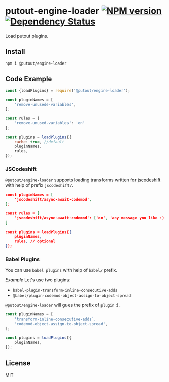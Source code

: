 # putout-engine-loader [![NPM version][NPMIMGURL]][NPMURL] [![Dependency Status][DependencyStatusIMGURL]][DependencyStatusURL]

[NPMIMGURL]:                https://img.shields.io/npm/v/@putout/engine-loader.svg?style=flat&longCache=true
[NPMURL]:                   https://npmjs.org/package/@putout/engine-loader"npm"

[DependencyStatusURL]:      https://david-dm.org/coderaiser/putout?path=packages/engine-loader
[DependencyStatusIMGURL]:   https://david-dm.org/coderaiser/putout.svg?path=packages/engine-loader

Load putout plugins.

## Install

```
npm i @putout/engine-loader
```

## Code Example

```js
const {loadPlugins} = require('@putout/engine-loader');

const pluginNames = [
    'remove-unusede-variables',
];

const rules = {
    'remove-unused-variables': 'on'
};

const plugins = loadPlugins({
    cache: true, //default
    pluginNames,
    rules,
});
```

### JSCodeshift

`@putout/engine-loader` supports loading transforms written for [jscodeshift](https://github.com/facebook/jscodeshift) with help of prefix `jscodeshift/`.

```json
const pluginNames = [
    'jscodeshift/async-await-codemod',
];

const rules = [
    'jscodeshift/async-await-codemod': ['on', 'any message you like :)'],
]

const plugins = loadPlugins({
    pluginNames,
    rules, // optional
});
```

### Babel Plugins

You can use `babel plugins` with help of `babel/` prefix.

*Example*
Let's use two plugins:
- `babel-plugin-transform-inline-consecutive-adds`
- `@babel/plugin-codemod-object-assign-to-object-spread`

`@putout/engine-loader` will gues the prefix of `plugin` :).

```js
const pluginNames = [
    'transform-inline-consecutive-adds`,
    'codemod-object-assign-to-object-spread',
];

const plugins = loadPlugins({
    pluginNames,
});
```

## License

MIT

